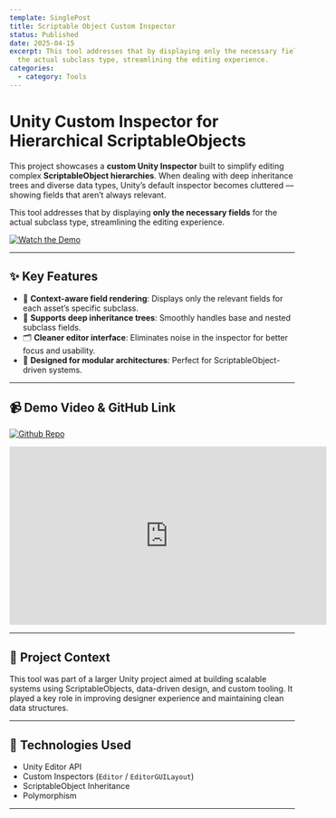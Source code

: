 ```yaml
---
template: SinglePost
title: Scriptable Object Custom Inspector
status: Published
date: 2025-04-15
excerpt: This tool addresses that by displaying only the necessary fields for
  the actual subclass type, streamlining the editing experience.
categories:
  - category: Tools
---
```

# Unity Custom Inspector for Hierarchical ScriptableObjects

This project showcases a **custom Unity Inspector** built to simplify editing complex **ScriptableObject hierarchies**. When dealing with deep inheritance trees and diverse data types, Unity’s default inspector becomes cluttered — showing fields that aren’t always relevant.

This tool addresses that by displaying **only the necessary fields** for the actual subclass type, streamlining the editing experience.

[![Watch the Demo](https://img.youtube.com/vi/o2PgCTTTR_A/0.jpg)](https://youtu.be/o2PgCTTTR_A)

---

## ✨ Key Features

- 🎯 **Context-aware field rendering**: Displays only the relevant fields for each asset’s specific subclass.
- 🧱 **Supports deep inheritance trees**: Smoothly handles base and nested subclass fields.
- 🗂️ **Cleaner editor interface**: Eliminates noise in the inspector for better focus and usability.
- 🧩 **Designed for modular architectures**: Perfect for ScriptableObject-driven systems.

---

## 📹 Demo Video & GitHub Link

[![Github Repo](https://ucarecdn.com/f9451599-8419-47d2-b35f-ed3ecc76e923/-/preview/280x80/)](https://github.com/sakibh20/custom-inspector-sv)

<iframe width="560" height="315" src="https://www.youtube.com/embed/o2PgCTTTR_A" frameborder="0" allow="accelerometer; autoplay; encrypted-media; gyroscope; picture-in-picture" allowfullscreen></iframe>

---

## 📂 Project Context

This tool was part of a larger Unity project aimed at building scalable systems using ScriptableObjects, data-driven design, and custom tooling. It played a key role in improving designer experience and maintaining clean data structures.

---

## 🔧 Technologies Used

- Unity Editor API
- Custom Inspectors (`Editor` / `EditorGUILayout`)
- ScriptableObject Inheritance
- Polymorphism

---

